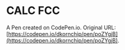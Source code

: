 # CALC FCC

A Pen created on CodePen.io. Original URL: [https://codepen.io/dkornchip/pen/poZYgjB](https://codepen.io/dkornchip/pen/poZYgjB).

